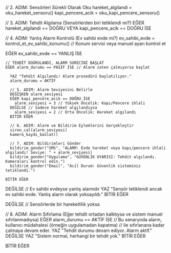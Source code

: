 // 2. ADIM: Sensörleri Sürekli Olarak Oku
hareket_algilandi = oku_hareket_sensoru()
kapi_pencere_acik = oku_kapi_pencere_sensoru()

// 3. ADIM: Tehdit Algılama (Sensörlerden biri tetiklendi mi?)
EĞER hareket_algilandi == DOĞRU VEYA kapi_pencere_acik == DOĞRU İSE

  // 4. ADIM: Yanlış Alarm Kontrolü (Ev sahibi evde mi?)
  ev_sahibi_evde = kontrol_et_ev_sahibi_konumu() // Konum servisi veya manuel ayarı kontrol et
  
  EĞER ev_sahibi_evde == YANLIŞ İSE
  
    // TEHDİT DOĞRULANDI, ALARM SÜRECİNİ BAŞLAT
    EĞER alarm_durumu == PASİF İSE // Alarm zaten çalmıyorsa başlat
    
      YAZ "Tehdit Algılandı! Alarm prosedürü başlatılıyor."
      alarm_durumu = AKTİF
      
      // 5. ADIM: Alarm Seviyesini Belirle
      DEĞİŞKEN alarm_seviyesi
      EĞER kapi_pencere_acik == DOĞRU İSE
        alarm_seviyesi = 3 // Yüksek Öncelik: Kapı/Pencere ihlali
      DEĞİLSE // Sadece hareket algılandıysa
        alarm_seviyesi = 2 // Orta Öncelik: Hareket algılandı
      BİTİR EĞER
      
      // 6. ADIM: Alarm ve Bildirim Eylemlerini Gerçekleştir
      siren_cal(alarm_seviyesi)
      kamera_kaydi_baslat()
      
      // 7. ADIM: Bildirimleri Gönder
      bildirim_gonder("SMS", "ALARM: Evde hareket veya kapı/pencere ihlali algılandı! Seviye: " + alarm_seviyesi)
      bildirim_gonder("Uygulama", "GÜVENLİK UYARISI: Tehdit algılandı. Kameraları kontrol edin.")
      bildirim_gonder("Email", "Acil Durum: Güvenlik sisteminiz tetiklendi.")
      
    BİTİR EĞER
    
  DEĞİLSE // Ev sahibi evdeyse yanlış alarmdır
    YAZ "Sensör tetiklendi ancak ev sahibi evde. Yanlış alarm olarak yoksayıldı."
  BİTİR EĞER
  
DEĞİLSE // Sensörlerde bir hareketlilik yoksa

  // 8. ADIM: Alarm Sıfırlama (Eğer tehdit ortadan kalktıysa ve sistem manuel sıfırlanmadıysa)
  EĞER alarm_durumu == AKTİF İSE
    // Bu senaryoda alarm, kullanıcı müdahalesi (örneğin uygulamadan kapatma)
    // ile sıfırlanana kadar çalmaya devam eder.
    YAZ "Tehdit durumu devam ediyor. Alarm aktif."
  DEĞİLSE
    YAZ "Sistem normal, herhangi bir tehdit yok."
  BİTİR EĞER
  
BİTİR EĞER
